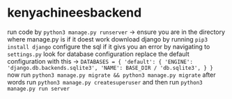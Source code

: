 # kenyachineesbackend
run code by `python3 manage.py runserver` -> ensure you are in the directory where manage.py is
if it doest work download django by running 
`pip3 install django`
configure the sql if it givs you an error by
navigating to `settings.py` look for database configuration 
replace the default configuration with this -> 
`DATABASES = {
    'default': {
        'ENGINE': 'django.db.backends.sqlite3',
        'NAME': BASE_DIR / 'db.sqlite3',
    }
}
`
now run `python3 manage.py migrate && python3 manage.py migrate`
after words run `python3 manage.py createsuperuser`
and then run `python3 manage.py run server`
